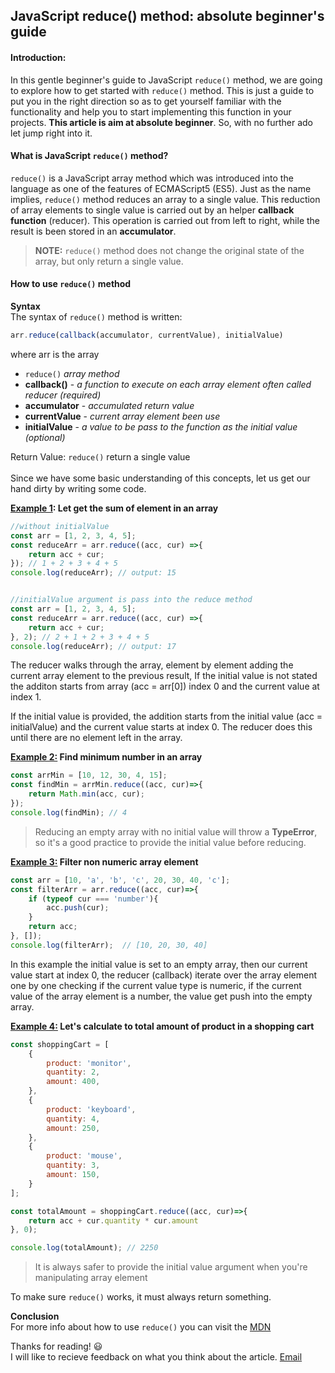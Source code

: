 ## JavaScript reduce() method: absolute beginner's guide
#### Introduction:
In this gentle beginner's guide to JavaScript ```reduce()``` method, we are going to explore how to get started with ```reduce()``` method. This is just a guide to put you in the right direction so as to get yourself familiar with the functionality and help you to start implementing this function in your projects. **This article is aim at absolute beginner**.
So, with no further ado let jump right into it.

#### What is JavaScript ```reduce()``` method?
```reduce()``` is a JavaScript array method which was introduced into the language as one of the features of ECMAScript5 (ES5). Just as the name implies, ```reduce()``` method reduces an array to a single value. This reduction of array elements to single value is carried out by an helper **callback function** (reducer).
This operation is carried out from left to right, while the result is been stored in an **accumulator**.


> **NOTE:**  ```reduce()``` method does not change the original state of the array, but only return a single value.

#### How to use ```reduce()``` method
**Syntax**<br>
The syntax of ```reduce()``` method is written:
```javascript
arr.reduce(callback(accumulator, currentValue), initialValue)
```
where arr is the array<br>
* ```reduce()``` *array method*
* **callback()** - *a function to execute on each array element often called reducer (required)*<br>
* **accumulator** - *accumulated return value*
* **currentValue** - *current array element been use*
* **initialValue** - *a value to be pass to the function as the initial value (optional)* <br>

Return Value: ```reduce()``` return a single value<br>
<br>
Since we have some basic understanding of this concepts, let us get our hand dirty by writing some code.

**<u>Example 1</u>: Let get the sum of element in an array**
````javascript
//without initialValue
const arr = [1, 2, 3, 4, 5];
const reduceArr = arr.reduce((acc, cur) =>{
    return acc + cur; 
}); // 1 + 2 + 3 + 4 + 5
console.log(reduceArr); // output: 15


//initialValue argument is pass into the reduce method
const arr = [1, 2, 3, 4, 5];
const reduceArr = arr.reduce((acc, cur) =>{
    return acc + cur;
}, 2); // 2 + 1 + 2 + 3 + 4 + 5
console.log(reduceArr); // output: 17
````
The reducer walks through the array, element by element adding the current array element to the previous result, If the initial value is not stated the additon starts from array (acc = arr[0]) index 0 and the current value at index 1.<br>

If the initial value is provided, the addition starts from the initial value (acc = initialValue) and the current value starts at index 0. The reducer does this until there are no element left in the array.

**<u>Example 2:</u> Find minimum number in an array**
````javascript
const arrMin = [10, 12, 30, 4, 15];
const findMin = arrMin.reduce((acc, cur)=>{
    return Math.min(acc, cur);
});
console.log(findMin); // 4
````

>Reducing an empty array with no initial value will throw a **TypeError**, so it's a good practice to provide the initial value before reducing.  
  
**<u>Example 3:</u> Filter non numeric array element** 
````javascript  
const arr = [10, 'a', 'b', 'c', 20, 30, 40, 'c'];  
const filterArr = arr.reduce((acc, cur)=>{  
    if (typeof cur === 'number'){  
        acc.push(cur);  
    }  
    return acc;  
}, []);  
console.log(filterArr);  // [10, 20, 30, 40]
````  
In this example the initial value is set to an empty array, then our current value start at index 0, the reducer (callback) iterate over the array element one by one checking if the current value type is numeric, if the current value of the array element is a number, the value get push into the empty array. 


**<u>Example 4:</u> Let's calculate to total amount of product in a shopping cart** <br>
````javascript
const shoppingCart = [
    {
        product: 'monitor',
        quantity: 2,
        amount: 400,
    },
    {
        product: 'keyboard',
        quantity: 4,
        amount: 250,
    },
    {
        product: 'mouse',
        quantity: 3,
        amount: 150,
    }
];

const totalAmount = shoppingCart.reduce((acc, cur)=>{
    return acc + cur.quantity * cur.amount
}, 0);

console.log(totalAmount); // 2250
````
>It is always safer to provide the initial value argument when you're manipulating array element

To make sure ```reduce()``` works, it must always return something.<br> 

**Conclusion**<br>
For more info about how to use ```reduce()``` you can visit the [MDN](https://developer.mozilla.org/en-US/docs/Web/JavaScript/Reference/Global_Objects/Array/reduce)

Thanks for reading! :smiley:<br>
I will like to recieve feedback on what you think about the article. [Email](mailto:joshspencer0603@gmail.com)









